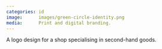 ```yaml
---
categories: id
image:      images/green-circle-identity.png
media:      Print and digital branding.
---
```

A logo design for a shop specialising in second-hand goods.
